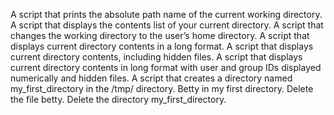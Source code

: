 A script that prints the absolute path name of the current working directory.
A script that displays the contents list of your current directory.
A script that changes the working directory to the user’s home directory.
A script that displays current directory contents in a long format.
A script that displays current directory contents, including hidden files.
A script that displays current directory contents in long format with user and group IDs displayed numerically and hidden files.
A script that creates a directory named my_first_directory in the /tmp/ directory.
Betty in my first directory.
Delete the file betty.
Delete the directory my_first_directory. 
